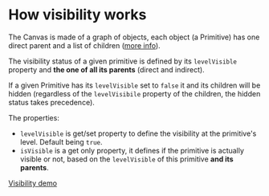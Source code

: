 # How visibility works

The Canvas is made of a graph of objects, each object (a Primitive) has one direct parent and a list of children ([more info](http://doc.babylonjs.com/extensions/Canvas2D_PosTransHierarchy)).

The visibility status of a given primitive is defined by its `levelVisible` property and **the one of all its parents** (direct and indirect).

If a given Primitive has its `levelVisible` set to `false` it and its children will be hidden (regardless of the `levelVisibile` property of the children, the hidden status takes precedence).

The properties:

 - `levelVisible` is get/set property to define the visibility at the primitive's level. Default being `true`.
 - `isVisible` is a get only property, it defines if the primitive is actually visible or not, based on the `levelVisible` of this primitive **and its parents**.

[Visibility demo](https://www.babylonjs-playground.com/#BDQQX#2)